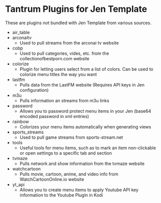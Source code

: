 # Tantrum Plugins for Jen Template

These are plugins not bundled with Jen Template from various sources.

- air_table
- arconaitv
    - Used to pull streams from the arconai tv website
- cobp
    - Used to pull categories, vides, etc. from the collectionofbestporn.com website
- colorize
    - Plugin for letting users select from a list of colors. Can be used to colorize menu titles the way you want
- lastfm
    - Pulls data from the LastFM website (Requires API keys in Jen configuration)
- m3u
    - Pulls information an streams from m3u links
- password
    - Allows you to password protect menu items in your Jen (base64 encoded password in xml entries)
- rainbow
    - Colorizes your menu items automatically when generating views
- sports_streams
    - Used to pull game streams from sports-stream.net
- tools
    - Useful tools for menu items, such as to mark an item non-clickable or open settings to a specific tab and section
- tvmaze
    - Pulls network and show information from the tvmaze website
- watchcartoon
    - Pulls movie, cartoon, anime, and video info from WatchCartoonOnline.io website
- yt_api
    - Allows you to create menu items to apply Youtube API key information to the Youtube Plugin in Kodi

